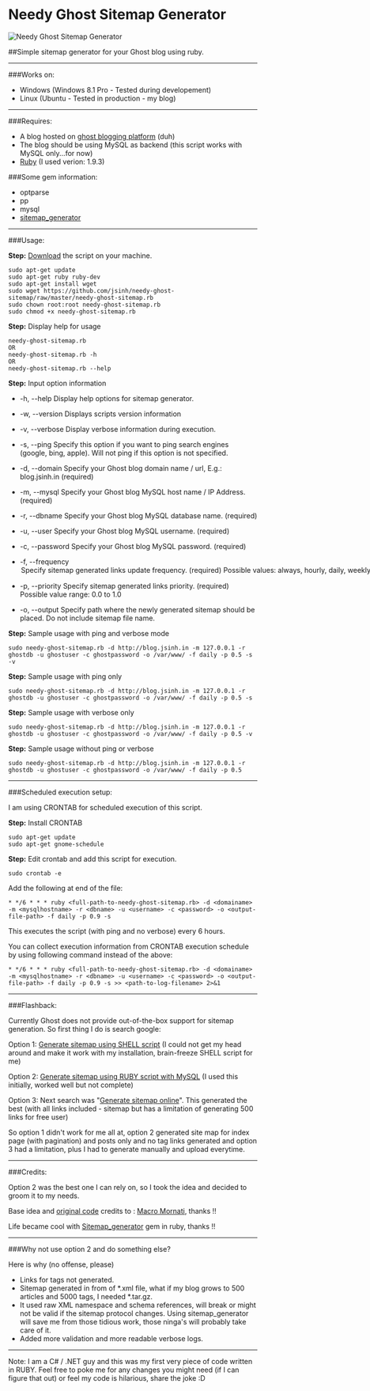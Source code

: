 Needy Ghost Sitemap Generator
===================

![Needy Ghost Sitemap Generator](https://github.com/jsinh/needy-ghost-sitemap/raw/master/ghost-logo.png "Needy Ghost Sitemap Generator")

##Simple sitemap generator for your Ghost blog using ruby.

---

###Works on:

 *	Windows (Windows 8.1 Pro - Tested during developement)
 *	Linux (Ubuntu - Tested in production - my blog)

---

###Requires:

*	A blog hosted on [ghost blogging platform](https://ghost.org) (duh)
*	The blog should be using MySQL as backend (this script works with MySQL only...for now)
*	[Ruby](https://www.ruby-lang.org/en/installation/) (I used verion: 1.9.3)

###Some gem information:
*	optparse
*	pp
*	mysql
*	[sitemap_generator](https://github.com/kjvarga/sitemap_generator)

---

###Usage:

**Step:** [Download](https://github.com/jsinh/needy-ghost-sitemap/archive/master.zip) the script on your machine.

	sudo apt-get update
	sudo apt-get ruby ruby-dev
	sudo apt-get install wget
	sudo wget https://github.com/jsinh/needy-ghost-sitemap/raw/master/needy-ghost-sitemap.rb
	sudo chown root:root needy-ghost-sitemap.rb
	sudo chmod +x needy-ghost-sitemap.rb

**Step:** Display help for usage

	needy-ghost-sitemap.rb
	OR
	needy-ghost-sitemap.rb -h
	OR
	needy-ghost-sitemap.rb --help

**Step:** Input option information

*	-h, --help					Display help options for sitemap generator.

*	-w, --version				Displays scripts version information

*	-v, --verbose				Display verbose information during execution.

*	-s, --ping					Specify this option if you want to ping search engines (google, bing, apple).
								Will not ping if this option is not specified.

*	-d, --domain <domain-name>	Specify your Ghost blog domain name / url, E.g.: blog.jsinh.in (required)

*	-m, --mysql <hostname>		Specify your Ghost blog MySQL host name / IP Address. (required)

*	-r, --dbname <database>		Specify your Ghost blog MySQL database name. (required)

*	-u, --user <username>		Specify your Ghost blog MySQL username. (required)

*	-c, --password <password>	Specify your Ghost blog MySQL password. (required)

*	-f, --frequency <option>	Specify sitemap generated links update frequency. (required)
								Possible values: always, hourly, daily, weekly, monthly, yearly, never

*	-p, --priority <value>		Specify sitemap generated links priority. (required)
								Possible value range: 0.0 to 1.0

*	-o, --output <path>			Specify path where the newly generated sitemap should be placed. Do not include sitemap file name.


**Step:** Sample usage with ping and verbose mode

	sudo needy-ghost-sitemap.rb -d http://blog.jsinh.in -m 127.0.0.1 -r ghostdb -u ghostuser -c ghostpassword -o /var/www/ -f daily -p 0.5 -s -v

**Step:** Sample usage with ping only

	sudo needy-ghost-sitemap.rb -d http://blog.jsinh.in -m 127.0.0.1 -r ghostdb -u ghostuser -c ghostpassword -o /var/www/ -f daily -p 0.5 -s

**Step:** Sample usage with verbose only

	sudo needy-ghost-sitemap.rb -d http://blog.jsinh.in -m 127.0.0.1 -r ghostdb -u ghostuser -c ghostpassword -o /var/www/ -f daily -p 0.5 -v

**Step:** Sample usage without ping or verbose

	sudo needy-ghost-sitemap.rb -d http://blog.jsinh.in -m 127.0.0.1 -r ghostdb -u ghostuser -c ghostpassword -o /var/www/ -f daily -p 0.5

---

###Scheduled execution setup:

I am using CRONTAB for scheduled execution of this script.

**Step:** Install CRONTAB

	sudo apt-get update
	sudo apt-get gnome-schedule

**Step:** Edit crontab and add this script for execution.

	sudo crontab -e

Add the following at end of the file:
	
	* */6 * * * ruby <full-path-to-needy-ghost-sitemap.rb> -d <domainame> -m <mysqlhostname> -r <dbname> -u <username> -c <password> -o <output-file-path> -f daily -p 0.9 -s

This executes the script (with ping and no verbose) every 6 hours.

You can collect execution information from CRONTAB execution schedule by using following command instead of the above:

	* */6 * * * ruby <full-path-to-needy-ghost-sitemap.rb> -d <domainame> -m <mysqlhostname> -r <dbname> -u <username> -c <password> -o <output-file-path> -f daily -p 0.9 -s >> <path-to-log-filename> 2>&1

---

###Flashback:

Currently Ghost does not provide out-of-the-box support for sitemap generation. So first thing I do is search google:

Option 1:	[Generate sitemap using SHELL script](http://ghost.centminmod.com/ghost-sitemap-generator/) (I could not get my head around and make it work with my installation, brain-freeze SHELL script for me)

Option 2:	[Generate sitemap using RUBY script with MySQL](https://github.com/mmornati/ghost-sitemap-generator) (I used this initially, worked well but not complete)

Option 3:	Next search was "[Generate sitemap online](http://www.xml-sitemaps.com/)". This generated the best (with all links included - sitemap but has a limitation of generating 500 links for free user)

So option 1 didn't work for me all at, option 2 generated site map for index page (with pagination) and posts only and no tag links generated and option 3 had a limitation, plus I had to generate manually and upload everytime.

---

###Credits:

Option 2 was the best one I can rely on, so I took the idea and decided to groom it to my needs.

Base idea and [original code](https://github.com/mmornati/ghost-sitemap-generator) credits to : [Macro Mornati](http://blog.mornati.net/optimize-ghost-for-seo-sitemap-generator/), thanks !!

Life became cool with [Sitemap_generator](https://github.com/kjvarga/sitemap_generator) gem in ruby, thanks !!

---

###Why not use option 2 and do something else?

Here is why (no offense, please)

*	Links for tags not generated.
*	Sitemap generated in from of *.xml file, what if my blog grows to 500 articles and 5000 tags, I needed *.tar.gz.
*	It used raw XML namespace and schema references, will break or might not be valid if the sitemap protocol changes. Using sitemap_generator will save me from those tidious work, those ninga's will probably take care of it.
*	Added more validation and more readable verbose logs.

---

Note: I am a C# / .NET guy and this was my first very piece of code written in RUBY. Feel free to poke me for any changes you might need (if I can figure that out) or feel my code is hilarious, share the joke :D